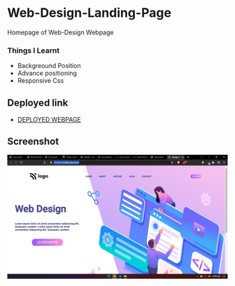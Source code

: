 # Web-Design-Landing-Page

Homepage of Web-Design Webpage

### Things I Learnt
- Backgreound Position
- Advance positioning
- Responsive Css

## Deployed link
- [DEPLOYED WEBPAGE](https://wweb-design.netlify.app/)

## Screenshot
![deployerlink](Project%208%20Output.jpg)
